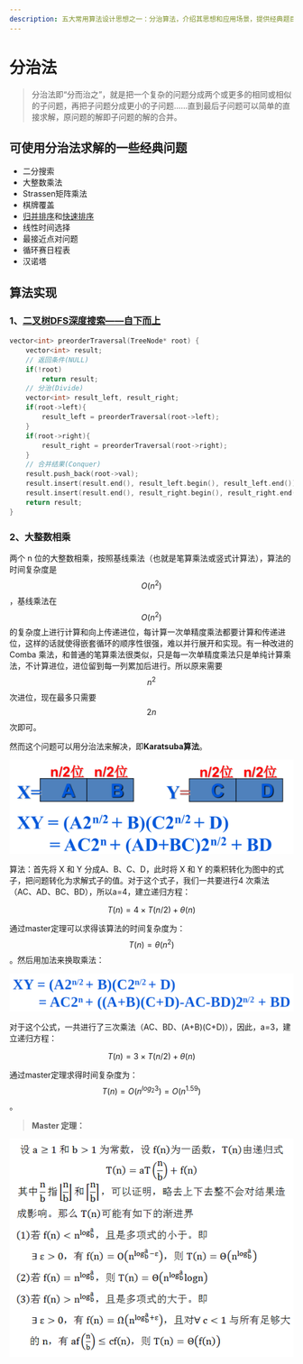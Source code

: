 ```yaml
---
description: 五大常用算法设计思想之一：分治算法，介绍其思想和应用场景，提供经典题目的解答。
---
```


# 分治法

> 分治法即“分而治之”，就是把一个复杂的问题分成两个或更多的相同或相似的子问题，再把子问题分成更小的子问题……直到最后子问题可以简单的直接求解，原问题的解即子问题的解的合并。

## **可使用分治法求解的一些经典问题**

* 二分搜索
* 大整数乘法
* Strassen矩阵乘法
* 棋牌覆盖
* [归并排序](../algorithm/sort-algorithm.md#gui-bing-pai-xu-er-lu-gui-bing)和[快速排序](../algorithm/sort-algorithm.md#kuai-su-pai-xu)
* 线性时间选择
* 最接近点对问题
* 循环赛日程表
* 汉诺塔

## 算法实现

### 1、[二叉树DFS深度搜索——自下而上](https://leetcode-cn.com/problems/binary-tree-preorder-traversal/)

```cpp
vector<int> preorderTraversal(TreeNode* root) {
    vector<int> result;
    // 返回条件(NULL)
    if(!root)
        return result;
    // 分治(Divide)
    vector<int> result_left, result_right;
    if(root->left){
        result_left = preorderTraversal(root->left);
    } 
    if(root->right){
        result_right = preorderTraversal(root->right);
    } 
    // 合并结果(Conquer)
    result.push_back(root->val);
    result.insert(result.end(), result_left.begin(), result_left.end());
    result.insert(result.end(), result_right.begin(), result_right.end());
    return result;
}  
```

### 2、大整数相乘

两个 n 位的大整数相乘，按照基线乘法（也就是笔算乘法或竖式计算法），算法的时间复杂度是 $$O(n^2)$$ ，基线乘法在 $$O(n^2)$$ 的复杂度上进行计算和向上传递进位，每计算一次单精度乘法都要计算和传递进位，这样的话就使得嵌套循环的顺序性很强，难以并行展开和实现。有一种改进的 Comba 乘法，和普通的笔算乘法很类似，只是每一次单精度乘法只是单纯计算乘法，不计算进位，进位留到每一列累加后进行。所以原来需要 $$n^2$$ 次进位，现在最多只需要 $$2n$$ 次即可。

然而这个问题可以用分治法来解决，即**Karatsuba算法**。

![](../.gitbook/assets/11.png)



算法：首先将 X 和 Y 分成A、B、C、D，此时将 X 和 Y 的乘积转化为图中的式子，把问题转化为求解式子的值。对于这个式子，我们一共要进行4 次乘法（AC、AD、BC、BD），所以a=4，建立递归方程：

$$
T(n) = 4 \times T(n / 2) + \theta(n)
$$

通过master定理可以求得该算法的时间复杂度为： $$T(n) = \theta(n ^ 2)$$ 。然后用加法来换取乘法：

![](../.gitbook/assets/13.png)

对于这个公式，一共进行了三次乘法（AC、BD、\(A+B\)\(C+D\)），因此，a=3，建立递归方程：

$$
T(n) = 3 \times T(n / 2) + \theta(n)
$$

通过master定理求得时间复杂度为： $$T(n) = O(n^{log_2 3 }) = O(n^{1.59})$$ 。

> **Master 定理：**

![](../.gitbook/assets/12.png)


